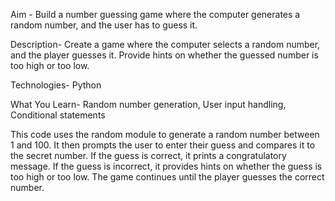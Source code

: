 Aim -
Build a number guessing game where the computer generates a random number,
and the user has to guess it.

Description-
Create a game where the computer selects a random number, and the player
guesses it. Provide hints on whether the guessed number is too high or too low.

Technologies-
Python

What You Learn-
Random number generation, User input handling, Conditional statements

This code uses the random module to generate a random number between 1 and 100. 
It then prompts the user to enter their guess and compares it to the secret number. 
If the guess is correct, it prints a congratulatory message. If the guess is incorrect, it provides hints on whether the guess is too high or too low. 
The game continues until the player guesses the correct number.
